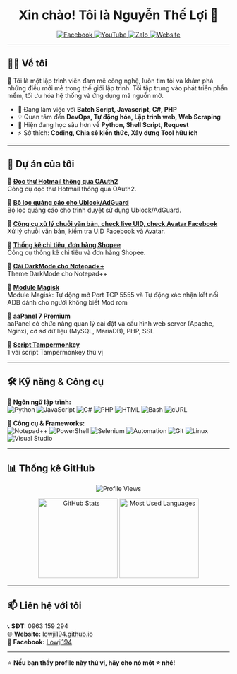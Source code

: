 <h1 align="center">Xin chào! Tôi là Nguyễn Thế Lợi 👋</h1>

<p align="center">
  <a href="https://www.facebook.com/Lowji194/" target="_blank">
    <img src="https://img.shields.io/badge/Facebook-%231877F2.svg?style=for-the-badge&logo=facebook&logoColor=white" alt="Facebook">
  </a>
  <a href="http://youtube.com/lowji194" target="_blank">
    <img src="https://img.shields.io/badge/YouTube-%23FF0000.svg?style=for-the-badge&logo=youtube&logoColor=white" alt="YouTube">
  </a>
  <a href="https://zalo.me/0963159294" target="_blank">
    <img src="https://img.shields.io/badge/Zalo-%230182CA.svg?style=for-the-badge&logo=web&logoColor=white" alt="Zalo">
  </a>
  <a href="https://lowji194.github.io/" target="_blank">
    <img src="https://img.shields.io/badge/Website-%23000000.svg?style=for-the-badge&logo=web&logoColor=white" alt="Website">
  </a>
</p>

---

## 👨‍💻 Về tôi  
🚀 Tôi là một lập trình viên đam mê công nghệ, luôn tìm tòi và khám phá những điều mới mẻ trong thế giới lập trình. Tôi tập trung vào phát triển phần mềm, tối ưu hóa hệ thống và ứng dụng mã nguồn mở.

- 🔭 Đang làm việc với **Batch Script, Javascript, C#, PHP**
- 💡 Quan tâm đến **DevOps, Tự động hóa, Lập trình web, Web Scraping**
- 🌱 Hiện đang học sâu hơn về **Python, Shell Script, Request**
- ⚡ Sở thích: **Coding, Chia sẻ kiến thức, Xây dựng Tool hữu ích**

---

## 💼 Dự án của tôi  

🔹 **[Đọc thư Hotmail thông qua OAuth2](https://theloi.io.vn/hotmail/)**  
Công cụ đọc thư Hotmail thông qua OAuth2.

🔹 **[Bộ lọc quảng cáo cho Ublock/AdGuard](https://github.com/lowji194/linh-tinh/blob/main/filter_ads)**  
Bộ lọc quảng cáo cho trình duyệt sử dụng Ublock/AdGuard.

🔹 **[Công cụ xử lý chuỗi văn bản, check live UID, check Avatar Facebook](http://lowji194.github.io/cat)**  
Xử lý chuỗi văn bản, kiểm tra UID Facebook và Avatar.

🔹 **[Thống kê chi tiêu, đơn hàng Shopee](https://github.com/lowji194/linh-tinh/tree/main/thong-ke-shopee)**  
Công cụ thống kê chi tiêu và đơn hàng Shopee.

🔹 **[Cài DarkMode cho Notepad++](https://github.com/lowji194/Npp-1-Dark)**  
Theme DarkMode cho Notepad++

🔹 **[Module Magisk](https://github.com/lowji194/linh-tinh/tree/main/Module-Magisk)**  
Module Magisk: Tự dộng mở Port TCP 5555 và Tự động xác nhận kết nối ADB dành cho người không biết Mod rom

🔹 **[aaPanel 7 Premium](https://github.com/lowji194/aaPanel)**  
aaPanel có chức năng quản lý cài đặt và cấu hình web server (Apache, Nginx), cơ sở dữ liệu (MySQL, MariaDB), PHP, SSL

🔹 **[Script Tampermonkey](https://github.com/lowji194/Tampermonkey)**  
1 vài script Tampermonkey thú vị

---

## 🛠 Kỹ năng & Công cụ  

🔹 **Ngôn ngữ lập trình:**  
![Python](https://img.shields.io/badge/Python-%233776AB.svg?style=flat&logo=python&logoColor=white) 
![JavaScript](https://img.shields.io/badge/JavaScript-%23F7DF1E.svg?style=flat&logo=javascript&logoColor=black)
![C#](https://img.shields.io/badge/C%23-%23239120.svg?style=flat&logo=csharp&logoColor=white)
![PHP](https://img.shields.io/badge/PHP-%23777BB4.svg?style=flat&logo=php&logoColor=white)
![HTML](https://img.shields.io/badge/HTML-%23E34F26.svg?style=flat&logo=html5&logoColor=white)
![Bash](https://img.shields.io/badge/Bash-%234EAA25.svg?style=flat&logo=gnu-bash&logoColor=white)
![cURL](https://img.shields.io/badge/cURL-%23007EC6.svg?style=flat&logo=curl&logoColor=white)

🔹 **Công cụ & Frameworks:**  
![Notepad++](https://img.shields.io/badge/Notepad++-%2388CC02.svg?style=flat&logo=notepad%2B%2B&logoColor=white)
![PowerShell](https://img.shields.io/badge/PowerShell-%23239120.svg?style=flat&logo=powershell&logoColor=white)
![Selenium](https://img.shields.io/badge/Selenium-%2343B02A.svg?style=flat&logo=selenium&logoColor=white)
![Automation](https://img.shields.io/badge/Automation-%23FF6F00.svg?style=flat&logo=robot-framework&logoColor=white)
![Git](https://img.shields.io/badge/Git-%23F05032.svg?style=flat&logo=git&logoColor=white)
![Linux](https://img.shields.io/badge/Linux-%23FCC624.svg?style=flat&logo=linux&logoColor=black)
![Visual Studio](https://img.shields.io/badge/Visual_Studio-%235C2D91.svg?style=flat&logo=visual-studio&logoColor=white)

---

## 📊 Thống kê GitHub  
<p align="center">
  <img src="https://komarev.com/ghpvc/?username=lowji194&color=orange&style=for-the-badge" alt="Profile Views">
</p>
<p align="center">
  <img height="180em" src="https://github-readme-stats.vercel.app/api?username=lowji194&show_icons=true&theme=radical" alt="GitHub Stats">
  <img height="180em" src="https://github-readme-stats.vercel.app/api/top-langs/?username=lowji194&layout=compact&theme=radical" alt="Most Used Languages">
</p>

---

## 📫 Liên hệ với tôi  
📞 **SĐT:** 0963 159 294  
🌐 **Website:** [lowji194.github.io](https://lowji194.github.io/)  
📌 **Facebook:** [Lowji194](https://www.facebook.com/Lowji194/)  

---

⭐ **Nếu bạn thấy profile này thú vị, hãy cho nó một ⭐ nhé!**  
